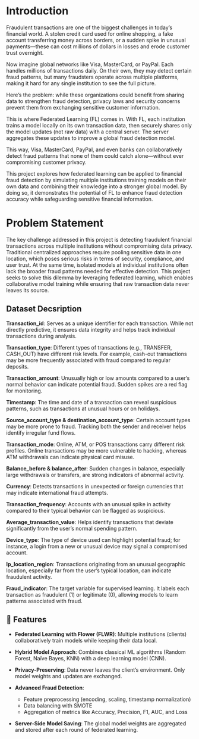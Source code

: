 # Introduction

Fraudulent transactions are one of the biggest challenges in today’s financial world. A stolen credit card used for online shopping, a fake account transferring money across borders, or a sudden spike in unusual payments—these can cost millions of dollars in losses and erode customer trust overnight.

Now imagine global networks like Visa, MasterCard, or PayPal. Each handles millions of transactions daily. On their own, they may detect certain fraud patterns, but many fraudsters operate across multiple platforms, making it hard for any single institution to see the full picture.

Here’s the problem: while these organizations could benefit from sharing data to strengthen fraud detection, privacy laws and security concerns prevent them from exchanging sensitive customer information.

This is where Federated Learning (FL) comes in. With FL, each institution trains a model locally on its own transaction data, then securely shares only the model updates (not raw data) with a central server. The server aggregates these updates to improve a global fraud detection model.

This way, Visa, MasterCard, PayPal, and even banks can collaboratively detect fraud patterns that none of them could catch alone—without ever compromising customer privacy.

This project explores how federated learning can be applied to financial fraud detection by simulating multiple institutions training models on their own data and combining their knowledge into a stronger global model. By doing so, it demonstrates the potential of FL to enhance fraud detection accuracy while safeguarding sensitive financial information.

# Problem Statement

The key challenge addressed in this project is detecting fraudulent financial transactions across multiple institutions without compromising data privacy. Traditional centralized approaches require pooling sensitive data in one location, which poses serious risks in terms of security, compliance, and user trust. At the same time, isolated models at individual institutions often lack the broader fraud patterns needed for effective detection. This project seeks to solve this dilemma by leveraging federated learning, which enables collaborative model training while ensuring that raw transaction data never leaves its source.

## Dataset Decsription

**Transaction_id**: Serves as a unique identifier for each transaction. While not directly predictive, it ensures data integrity and helps track individual transactions during analysis.

**Transaction_type**: Different types of transactions (e.g., TRANSFER, CASH_OUT) have different risk levels. For example, cash-out transactions may be more frequently associated with fraud compared to regular deposits.

**Transaction_amount**: Unusually high or low amounts compared to a user’s normal behavior can indicate potential fraud. Sudden spikes are a red flag for monitoring.

**Timestamp**: The time and date of a transaction can reveal suspicious patterns, such as transactions at unusual hours or on holidays.

**Source_account_type & destination_account_type**: Certain account types may be more prone to fraud. Tracking both the sender and receiver helps identify irregular fund flows.

**Transaction_mode**: Online, ATM, or POS transactions carry different risk profiles. Online transactions may be more vulnerable to hacking, whereas ATM withdrawals can indicate physical card misuse.

**Balance_before & balance_after**: Sudden changes in balance, especially large withdrawals or transfers, are strong indicators of abnormal activity.

**Currency**: Detects transactions in unexpected or foreign currencies that may indicate international fraud attempts.

**Transaction_frequency**: Accounts with an unusual spike in activity compared to their typical behavior can be flagged as suspicious.

**Average_transaction_value**: Helps identify transactions that deviate significantly from the user’s normal spending pattern.

**Device_type**: The type of device used can highlight potential fraud; for instance, a login from a new or unusual device may signal a compromised account.

**Ip_location_region**: Transactions originating from an unusual geographic location, especially far from the user’s typical location, can indicate fraudulent activity.

**Fraud_indicator**: The target variable for supervised learning. It labels each transaction as fraudulent (1) or legitimate (0), allowing models to learn patterns associated with fraud.


## 🚀 Features

- **Federated Learning with Flower (FLWR)**:
Multiple institutions (clients) collaboratively train models while keeping their data local.

- **Hybrid Model Approach**:
Combines classical ML algorithms (Random Forest, Naïve Bayes, KNN) with a deep learning model (CNN).

- **Privacy-Preserving**:
Data never leaves the client’s environment. Only model weights and updates are exchanged.

- **Advanced Fraud Detection**:
  - Feature preprocessing (encoding, scaling, timestamp normalization)
  - Data balancing with SMOTE
  - Aggregation of metrics like Accuracy, Precision, F1, AUC, and Loss

- **Server-Side Model Saving**:
The global model weights are aggregated and stored after each round of federated learning.



